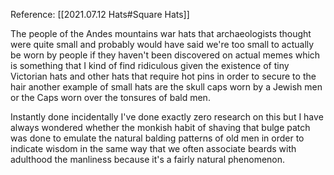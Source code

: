 Reference: [[2021.07.12 Hats#Square Hats]]

The people of the Andes mountains war hats that archaeologists thought were quite small and probably would have said we're too small to actually be worn by people if they haven't been discovered on actual memes which is something that I kind of find ridiculous given the existence of tiny Victorian hats and other hats that require hot pins in order to secure to the hair another example of small hats are the skull caps worn by a Jewish men or the Caps worn over the tonsures of bald men. 

Instantly done incidentally I've done exactly zero research on this but I have always wondered whether the monkish habit of shaving that bulge patch was done to emulate the natural balding patterns of old men in order to indicate wisdom in the same way that we often associate beards with adulthood the manliness because it's a fairly natural phenomenon. 